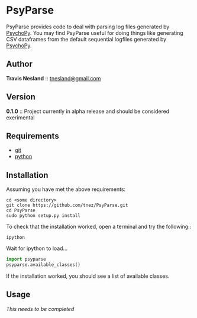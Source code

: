 # PsyParse

PsyParse provides code to deal with parsing log files generated by
[PsychoPy](www.psychopy.org). You may find PsyParse useful for doing
things like generating CSV dataframes from the default sequential
logfiles generated by [PsychoPy](www.psychopy.org).

## Author

**Travis Nesland** :: <tnesland@gmail.com>

## Version

**0.1.0** :: Project currently in alpha release and should be considered exerimental

## Requirements

* [git](http://git-scm.com/)
* [python](http://www.python.org/)

## Installation

Assuming you have met the above requirements:

```shell
cd <some directory>
git clone https://github.com/tnez/PsyParse.git
cd PsyParse
sudo python setup.py install
```

To check that the installation worked, open a terminal and try the
following::

```shell
ipython
```

Wait for ipython to load...

```python
import psyparse
psyparse.available_classes()
```

If the installation worked, you should see a list of available
classes.

## Usage

*This needs to be completed*
